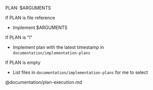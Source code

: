PLAN: $ARGUMENTS

If PLAN is file reference
- Implement $ARGUMENTS

If PLAN is "l"
- Implement plan with the latest timestamp in `documentation/implementation-plans`

If PLAN is empty
- List files in `documentation/implementation-plans` for me to select

@documentation/plan-execution.md